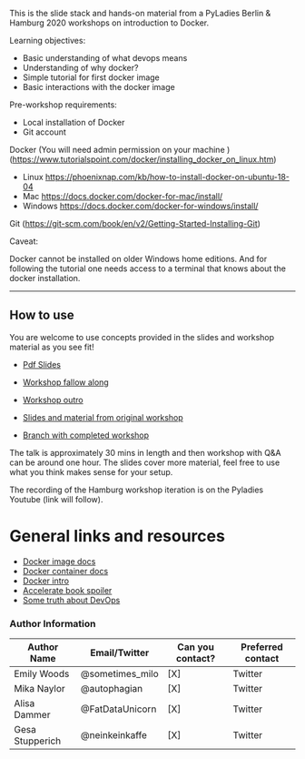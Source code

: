 This is the slide stack and hands-on material from a PyLadies Berlin & Hamburg 2020 workshops on introduction to Docker.

Learning objectives:

- Basic understanding of what devops means
- Understanding of why docker?
- Simple tutorial for first docker image
- Basic interactions with the docker image

Pre-workshop requirements:

- Local installation of Docker
- Git account

Docker (You will need admin permission on your machine )(https://www.tutorialspoint.com/docker/installing_docker_on_linux.htm)

- Linux https://phoenixnap.com/kb/how-to-install-docker-on-ubuntu-18-04
- Mac https://docs.docker.com/docker-for-mac/install/
- Windows https://docs.docker.com/docker-for-windows/install/

Git (https://git-scm.com/book/en/v2/Getting-Started-Installing-Git)

Caveat:

Docker cannot be installed on older Windows home editions. And for following the tutorial one needs access to a terminal that knows about the docker installation.

---

## How to use

You are welcome to use concepts provided in the slides and workshop material as you see fit!

- [Pdf Slides](workshop-slides.pdf)
- [Workshop fallow along](workshop-follow-along.md)
- [Workshop outro](workshop-outro.md)

- [Slides and material from original workshop](https://github.com/emilywoods/pyladies-docker-workshop)
- [Branch with completed workshop](https://github.com/emilywoods/pyladies-docker-workshop/tree/completed-dockerfile)

The talk is approximately 30 mins in length and then workshop with Q&A can be around one hour.
The slides cover more material, feel free to use what you think makes sense for your setup.

The recording of the Hamburg workshop iteration is on the Pyladies Youtube (link will follow).

# General links and resources

- [Docker image docs](https://docs.docker.com/engine/reference/commandline/image/)
- [Docker container docs](https://docs.docker.com/engine/reference/commandline/container/)
- [Docker intro](https://docs.docker.com/get-started/)
- [Accelerate book spoiler](https://blog.sonatype.com/principle-based-devops-frameworks-accelerate)
- [Some truth about DevOps](https://blog.newrelic.com/engineering/devops-for-beginners/)

### Author Information

| Author Name     | Email/Twitter   | Can you contact? | Preferred contact |
| --------------- | --------------- | ---------------- | ----------------- |
| Emily Woods     | @sometimes_milo | [X]              | Twitter           |
| Mika Naylor     | @autophagian    | [X]              | Twitter           |
| Alisa Dammer    | @FatDataUnicorn | [X]              | Twitter           |
| Gesa Stupperich | @neinkeinkaffe  | [X]              | Twitter           |
